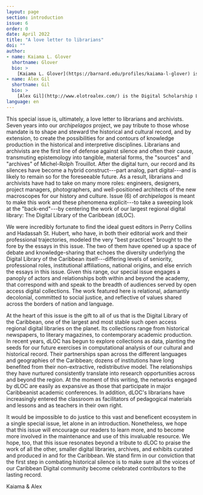 ```yaml
---
layout: page
section: introduction
issue: 6
order: 0
date: April 2022
title: "A love letter to librarians"
doi: ""
author: 
- name: Kaiama L. Glover
  shortname: Glover
  bio: >
    [Kaiama L. Glover](https://barnard.edu/profiles/kaiama-l-glover) is Associate Professor of French and Africana Studies at Barnard College, Columbia University. She is the author of [Haiti Unbound: A Spiralist Challenge to the Postcolonial Canon](http://liverpooluniversitypress.co.uk/products/61903) (Liverpool UP 2010), first editor of [Marie Vieux Chauvet: Paradoxes of the Postcolonial Feminine](http://yalebooks.com/book/9780300214192/yale-french-studies-number-128) (Yale French Studies 2016), and translator of Frankétienne's Ready to Burst (Archipelago Books 2014). She has received awards and fellowships from the National Endowment for the Humanities, the Mellon Foundation, and the Fulbright Foundation. Current projects include forthcoming translations of Marie Vieux Chauvet's *Dance on the Volcano* (Archipelago Books) and René Depestre's *Hadriana in All My Dreams* (Akashic Books), and the multimedia platform *In the Same Boats: Toward an Afro-Atlantic Visual Cartography*.
- name: Alex Gil
  shortname: Gil
  bio: >
    [Alex Gil](http://www.elotroalex.com/) is the Digital Scholarship Librarian at Columbia University Libraries. His research and practice focuses on digital humanities, epistemic design, minimal computing, and Caribbean literature. He is co-founder and moderator of [Columbia's Group for Experimental Methods in Humanistic Research](http://xpmethod.plaintext.in/), and coordinator of the Butler Studio at Columbia University Libraries.
language: en
---
```


This special issue is, ultimately, a love letter to librarians and archivists. Seven years into our *archipelagos* project, we pay tribute to those whose mandate is to shape and steward the historical and cultural record, and by extension, to create the possibilities for and contours of knowledge production in the historical and interpretive disciplines. Librarians and archivists are the first line of defense against silence and often their cause, transmuting epistemology into tangible, material forms, the "sources" and "archives" of Michel-Rolph Trouillot. After the digital turn, our record and its silences have become a hybrid construct---part analog, part digital---and is likely to remain so for the foreseeable future. As a result, librarians and archivists have had to take on many more roles: engineers, designers, project managers, photographers, and well-positioned architects of the new macroscopes for our history and culture. Issue (6) of *archipelagos* is meant to make this work and these phenomena explicit---to take a sweeping look at the "back-end"---by centering the work of our largest regional digital library: The Digital Library of the Caribbean (dLOC). 

We were incredibly fortunate to find the ideal guest editors in Perry Collins and Hadassah St. Hubert, who have, in both their editorial work and their professional trajectories, modeled the very "best practices" brought to the fore by the essays in this issue. The two of them have opened up a space of debate and knowledge-sharing that echoes the diversity underlying the Digital Library of the Caribbean itself---differing levels of seniority, professional roles, institutional affiliations, national origins, and else enrich the essays in this issue. Given this range, our special issue engages a panoply of actors and relationships both within and beyond the academy, that correspond with and speak to the breadth of audiences served by open access digital collections. The work featured here is relational, adamantly decolonial, committed to social justice, and reflective of values shared across the borders of nation and language.

At the heart of this issue is the gift to all of us that is the Digital Library of the Caribbean, one of the largest and most stable such open access regional digital libraries on the planet. Its collections range from historical newspapers, to literary magazines, to contemporary academic production. In recent years, dLOC has begun to explore collections as data, planting the seeds for our future exercises in computational analysis of our cultural and historical record. Their partnerships span across the different languages and geographies of the Caribbean; dozens of institutions have long benefited from their non-extractive, redistributive model. The relationships they have nurtured consistently translate into research opportunities across and beyond the region. At the moment of this writing, the networks engaged by dLOC are easily as expansive as those that participate in major Caribbeanist academic conferences. In addition, dLOC's librarians have increasingly entered the classroom as facilitators of pedagogical materials and lessons and as teachers in their own right.

It would be impossible to do justice to this vast and beneficent ecosystem in a single special issue, let alone in an introduction. Nonetheless, we hope that this issue will encourage our readers to learn more, and to become more involved in the maintenance and use of this invaluable resource. We hope, too, that this issue resonates beyond a tribute to dLOC to praise the work of all the other, smaller digital libraries, archives, and exhibits curated and produced in and for the Caribbean. We stand firm in our conviction that the first step in combating historical silence is to make sure all the voices of our Caribbean Digital community become celebrated contributors to the lasting record.

Kaiama & Alex
